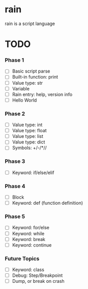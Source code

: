 # rain
rain is a script language

# TODO
### Phase 1
- [ ] Basic script parse
- [ ] Built-in function: print
- [ ] Value type: str
- [ ] Variable
- [ ] Rain entry: help, version info
- [ ] Hello World

### Phase 2
- [ ] Value type: int
- [ ] Value type: float
- [ ] Value type: list
- [ ] Value type: dict
- [ ] Symbols: +/-/*//

### Phase 3
- [ ] Keyword: if/else/elif

### Phase 4
- [ ] Block
- [ ] Keyword: def (function definition)

### Phase 5
- [ ] Keyword: for/else
- [ ] Keyword: while
- [ ] Keyword: break
- [ ] Keyword: continue

### Future Topics
- [ ] Keyword: class
- [ ] Debug: Step/Breakpoint
- [ ] Dump, or break on crash

